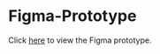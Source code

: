 # Figma-Prototype
Click [here](https://www.figma.com/proto/duLZgNvoQYde86Ehmd1anT/Untitled?t=LIBywR4bgzOViMAe-1&scaling=scale-down&content-scaling=fixed&page-id=0%3A1&node-id=25-180&starting-point-node-id=25%3A180&show-proto-sidebar=1) to view the Figma prototype.
